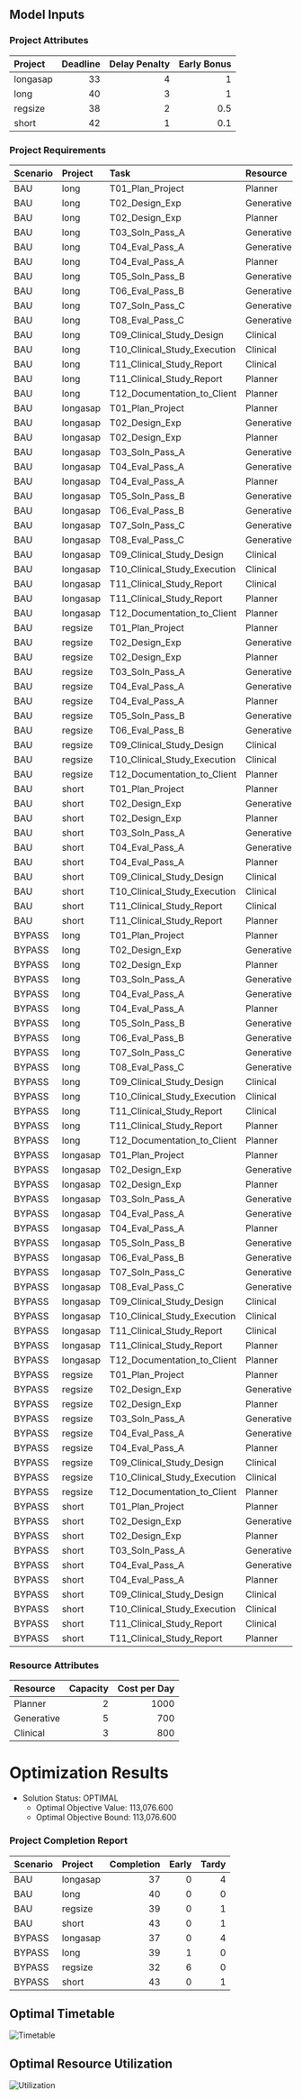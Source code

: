 ## Model Inputs


### Project Attributes

| Project   |   Deadline |   Delay Penalty |   Early Bonus |
|:----------|-----------:|----------------:|--------------:|
| longasap  |         33 |               4 |           1   |
| long      |         40 |               3 |           1   |
| regsize   |         38 |               2 |           0.5 |
| short     |         42 |               1 |           0.1 |

### Project Requirements

| Scenario   | Project   | Task                         | Resource   |   Duration |   Units |
|:-----------|:----------|:-----------------------------|:-----------|-----------:|--------:|
| BAU        | long      | T01_Plan_Project             | Planner    |          2 |       1 |
| BAU        | long      | T02_Design_Exp               | Generative |          2 |       2 |
| BAU        | long      | T02_Design_Exp               | Planner    |          2 |       1 |
| BAU        | long      | T03_Soln_Pass_A              | Generative |          8 |       1 |
| BAU        | long      | T04_Eval_Pass_A              | Generative |          1 |       2 |
| BAU        | long      | T04_Eval_Pass_A              | Planner    |          1 |       1 |
| BAU        | long      | T05_Soln_Pass_B              | Generative |          4 |       1 |
| BAU        | long      | T06_Eval_Pass_B              | Generative |          1 |       1 |
| BAU        | long      | T07_Soln_Pass_C              | Generative |          3 |       1 |
| BAU        | long      | T08_Eval_Pass_C              | Generative |          1 |       1 |
| BAU        | long      | T09_Clinical_Study_Design    | Clinical   |          1 |       1 |
| BAU        | long      | T10_Clinical_Study_Execution | Clinical   |          8 |       1 |
| BAU        | long      | T11_Clinical_Study_Report    | Clinical   |          1 |       2 |
| BAU        | long      | T11_Clinical_Study_Report    | Planner    |          1 |       1 |
| BAU        | long      | T12_Documentation_to_Client  | Planner    |          3 |       1 |
| BAU        | longasap  | T01_Plan_Project             | Planner    |          2 |       1 |
| BAU        | longasap  | T02_Design_Exp               | Generative |          2 |       2 |
| BAU        | longasap  | T02_Design_Exp               | Planner    |          2 |       1 |
| BAU        | longasap  | T03_Soln_Pass_A              | Generative |          8 |       1 |
| BAU        | longasap  | T04_Eval_Pass_A              | Generative |          1 |       2 |
| BAU        | longasap  | T04_Eval_Pass_A              | Planner    |          1 |       1 |
| BAU        | longasap  | T05_Soln_Pass_B              | Generative |          4 |       1 |
| BAU        | longasap  | T06_Eval_Pass_B              | Generative |          1 |       1 |
| BAU        | longasap  | T07_Soln_Pass_C              | Generative |          3 |       1 |
| BAU        | longasap  | T08_Eval_Pass_C              | Generative |          1 |       1 |
| BAU        | longasap  | T09_Clinical_Study_Design    | Clinical   |          1 |       1 |
| BAU        | longasap  | T10_Clinical_Study_Execution | Clinical   |          8 |       1 |
| BAU        | longasap  | T11_Clinical_Study_Report    | Clinical   |          1 |       2 |
| BAU        | longasap  | T11_Clinical_Study_Report    | Planner    |          1 |       1 |
| BAU        | longasap  | T12_Documentation_to_Client  | Planner    |          3 |       1 |
| BAU        | regsize   | T01_Plan_Project             | Planner    |          2 |       1 |
| BAU        | regsize   | T02_Design_Exp               | Generative |          2 |       2 |
| BAU        | regsize   | T02_Design_Exp               | Planner    |          2 |       1 |
| BAU        | regsize   | T03_Soln_Pass_A              | Generative |          8 |       3 |
| BAU        | regsize   | T04_Eval_Pass_A              | Generative |          1 |       2 |
| BAU        | regsize   | T04_Eval_Pass_A              | Planner    |          1 |       1 |
| BAU        | regsize   | T05_Soln_Pass_B              | Generative |          4 |       3 |
| BAU        | regsize   | T06_Eval_Pass_B              | Generative |          1 |       1 |
| BAU        | regsize   | T09_Clinical_Study_Design    | Clinical   |          1 |       1 |
| BAU        | regsize   | T10_Clinical_Study_Execution | Clinical   |          6 |       1 |
| BAU        | regsize   | T12_Documentation_to_Client  | Planner    |          3 |       1 |
| BAU        | short     | T01_Plan_Project             | Planner    |          2 |       1 |
| BAU        | short     | T02_Design_Exp               | Generative |          2 |       1 |
| BAU        | short     | T02_Design_Exp               | Planner    |          2 |       1 |
| BAU        | short     | T03_Soln_Pass_A              | Generative |         12 |       1 |
| BAU        | short     | T04_Eval_Pass_A              | Generative |          1 |       2 |
| BAU        | short     | T04_Eval_Pass_A              | Planner    |          1 |       1 |
| BAU        | short     | T09_Clinical_Study_Design    | Clinical   |          1 |       1 |
| BAU        | short     | T10_Clinical_Study_Execution | Clinical   |          8 |       1 |
| BAU        | short     | T11_Clinical_Study_Report    | Clinical   |          1 |       2 |
| BAU        | short     | T11_Clinical_Study_Report    | Planner    |          1 |       1 |
| BYPASS     | long      | T01_Plan_Project             | Planner    |          2 |       1 |
| BYPASS     | long      | T02_Design_Exp               | Generative |          2 |       2 |
| BYPASS     | long      | T02_Design_Exp               | Planner    |          2 |       1 |
| BYPASS     | long      | T03_Soln_Pass_A              | Generative |          8 |       1 |
| BYPASS     | long      | T04_Eval_Pass_A              | Generative |          1 |       2 |
| BYPASS     | long      | T04_Eval_Pass_A              | Planner    |          1 |       1 |
| BYPASS     | long      | T05_Soln_Pass_B              | Generative |          4 |       1 |
| BYPASS     | long      | T06_Eval_Pass_B              | Generative |          1 |       1 |
| BYPASS     | long      | T07_Soln_Pass_C              | Generative |          3 |       1 |
| BYPASS     | long      | T08_Eval_Pass_C              | Generative |          1 |       1 |
| BYPASS     | long      | T09_Clinical_Study_Design    | Clinical   |          1 |       1 |
| BYPASS     | long      | T10_Clinical_Study_Execution | Clinical   |          8 |       1 |
| BYPASS     | long      | T11_Clinical_Study_Report    | Clinical   |          1 |       2 |
| BYPASS     | long      | T11_Clinical_Study_Report    | Planner    |          1 |       1 |
| BYPASS     | long      | T12_Documentation_to_Client  | Planner    |          3 |       1 |
| BYPASS     | longasap  | T01_Plan_Project             | Planner    |          2 |       1 |
| BYPASS     | longasap  | T02_Design_Exp               | Generative |          2 |       2 |
| BYPASS     | longasap  | T02_Design_Exp               | Planner    |          2 |       1 |
| BYPASS     | longasap  | T03_Soln_Pass_A              | Generative |          8 |       1 |
| BYPASS     | longasap  | T04_Eval_Pass_A              | Generative |          1 |       2 |
| BYPASS     | longasap  | T04_Eval_Pass_A              | Planner    |          1 |       1 |
| BYPASS     | longasap  | T05_Soln_Pass_B              | Generative |          4 |       1 |
| BYPASS     | longasap  | T06_Eval_Pass_B              | Generative |          1 |       1 |
| BYPASS     | longasap  | T07_Soln_Pass_C              | Generative |          3 |       1 |
| BYPASS     | longasap  | T08_Eval_Pass_C              | Generative |          1 |       1 |
| BYPASS     | longasap  | T09_Clinical_Study_Design    | Clinical   |          1 |       1 |
| BYPASS     | longasap  | T10_Clinical_Study_Execution | Clinical   |          8 |       1 |
| BYPASS     | longasap  | T11_Clinical_Study_Report    | Clinical   |          1 |       2 |
| BYPASS     | longasap  | T11_Clinical_Study_Report    | Planner    |          1 |       1 |
| BYPASS     | longasap  | T12_Documentation_to_Client  | Planner    |          3 |       1 |
| BYPASS     | regsize   | T01_Plan_Project             | Planner    |          2 |       1 |
| BYPASS     | regsize   | T02_Design_Exp               | Generative |          2 |       2 |
| BYPASS     | regsize   | T02_Design_Exp               | Planner    |          2 |       1 |
| BYPASS     | regsize   | T03_Soln_Pass_A              | Generative |          8 |       3 |
| BYPASS     | regsize   | T04_Eval_Pass_A              | Generative |          1 |       2 |
| BYPASS     | regsize   | T04_Eval_Pass_A              | Planner    |          1 |       1 |
| BYPASS     | regsize   | T09_Clinical_Study_Design    | Clinical   |          1 |       1 |
| BYPASS     | regsize   | T10_Clinical_Study_Execution | Clinical   |          6 |       1 |
| BYPASS     | regsize   | T12_Documentation_to_Client  | Planner    |          3 |       1 |
| BYPASS     | short     | T01_Plan_Project             | Planner    |          2 |       1 |
| BYPASS     | short     | T02_Design_Exp               | Generative |          2 |       1 |
| BYPASS     | short     | T02_Design_Exp               | Planner    |          2 |       1 |
| BYPASS     | short     | T03_Soln_Pass_A              | Generative |         12 |       1 |
| BYPASS     | short     | T04_Eval_Pass_A              | Generative |          1 |       2 |
| BYPASS     | short     | T04_Eval_Pass_A              | Planner    |          1 |       1 |
| BYPASS     | short     | T09_Clinical_Study_Design    | Clinical   |          1 |       1 |
| BYPASS     | short     | T10_Clinical_Study_Execution | Clinical   |          8 |       1 |
| BYPASS     | short     | T11_Clinical_Study_Report    | Clinical   |          1 |       2 |
| BYPASS     | short     | T11_Clinical_Study_Report    | Planner    |          1 |       1 |

### Resource Attributes

| Resource   |   Capacity |   Cost per Day |
|:-----------|-----------:|---------------:|
| Planner    |          2 |           1000 |
| Generative |          5 |            700 |
| Clinical   |          3 |            800 |

# Optimization Results



- Solution Status: OPTIMAL
	- Optimal Objective Value: 113,076.600
	- Optimal Objective Bound: 113,076.600




### Project Completion Report
| Scenario   | Project    | Completion |  Early |  Tardy |
| :-------   | :------    | ---------: |  ----: |  ----: |
| BAU        | longasap   |         37 |      0 |      4 |
| BAU        | long       |         40 |      0 |      0 |
| BAU        | regsize    |         39 |      0 |      1 |
| BAU        | short      |         43 |      0 |      1 |
| BYPASS     | longasap   |         37 |      0 |      4 |
| BYPASS     | long       |         39 |      1 |      0 |
| BYPASS     | regsize    |         32 |      6 |      0 |
| BYPASS     | short      |         43 |      0 |      1 |



## Optimal Timetable
![Timetable](stoch_duration_example_V0_timetable.png)





## Optimal Resource Utilization
![Utilization](stoch_duration_example_V0_utilization.png)



